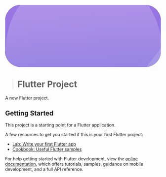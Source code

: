 <svg width="1280" height="512" fill="none" xmlns="http://www.w3.org/2000/svg" style="border-radius:50px"><g id="prefix__Cat_Animated_Background" clip-path="url(#prefix__clip0_172_58)"><path fill="#000" d="M0 0h1280v512H0z"/><path fill="url(#prefix__paint0_linear_172_58)" fill-opacity=".88" d="M0 0h1280v512H0z"/><g opacity=".5" style="animation:bubble 5s cubic-bezier(.22,1,.36,1) infinite;transform-origin:center center"><g id="prefix__Outer"><ellipse cx="254.5" cy="144" rx="355.5" ry="356" fill="#fff" fill-opacity=".23"/><path d="M596.5 144c0 189.175-153.136 342.5-342 342.5-188.863 0-342-153.325-342-342.5s153.137-342.5 342-342.5c188.864 0 342 153.325 342 342.5z" stroke="#fff" stroke-opacity=".05" stroke-width="27"/></g><ellipse id="prefix__Inner" cx="254.5" cy="144" rx="249.191" ry="249.542" fill="#fff" fill-opacity=".44"/></g><g opacity=".5" style="animation:bubble 5s cubic-bezier(.22,1,.36,1) infinite;transform-origin:center center"><g id="prefix__Outer_2"><circle cx="1011.5" cy="465.5" r="361.5" fill="#fff" fill-opacity=".23"/><circle cx="1011.5" cy="465.5" r="348" stroke="#fff" stroke-opacity=".05" stroke-width="27"/></g><circle id="prefix__Inner_2" cx="1011.5" cy="465.5" r="253.397" fill="#fff" fill-opacity=".44"/></g><g style="animation:catSpin 5s cubic-bezier(.22,1,.36,1) infinite;transform-origin:center center"><path d="M805.96 348.326V194.831c0-24.227-19.639-43.866-43.866-43.866a15.52 15.52 0 01-13.957-8.724l-25.187-41.517c-5.384-11.062-20.905-11.754-27.255-1.216l-26.129 36.176a36.868 36.868 0 01-29.887 15.281 33.763 33.763 0 01-27.369-13.994l-27.059-37.463c-6.349-10.538-21.871-9.846-27.255 1.216l-25.186 41.517a15.522 15.522 0 01-13.958 8.724c-24.224 0-43.86 19.641-43.852 43.866l.048 153.528c.013 39.915 32.373 72.265 72.288 72.265H733.662c39.929 0 72.298-32.369 72.298-72.298z" fill="#333131"/><path fill-rule="evenodd" clip-rule="evenodd" d="M572.291 115.722l-22 36.263a35.523 35.523 0 01-31.439 18.98c-13.176 0-23.856 10.683-23.852 23.859l.048 153.529c.009 28.871 23.417 52.271 52.288 52.271h186.326c28.884 0 52.298-23.415 52.298-52.298V194.831c0-13.181-10.685-23.866-23.866-23.866a35.523 35.523 0 01-31.439-18.98l-21.999-36.263-22.877 31.673a56.867 56.867 0 01-46.1 23.57 53.762 53.762 0 01-43.582-22.283l-23.806-32.96zm175.846 26.519a15.52 15.52 0 0013.957 8.724c24.227 0 43.866 19.639 43.866 43.866v153.495c0 39.929-32.369 72.298-72.298 72.298H547.336c-39.915 0-72.275-32.35-72.288-72.265L475 194.831c-.008-24.225 19.628-43.866 43.852-43.866a15.522 15.522 0 0013.958-8.724l25.186-41.517c5.384-11.062 20.906-11.754 27.255-1.216l27.059 37.463a33.763 33.763 0 0027.369 13.994 36.868 36.868 0 0029.887-15.281l26.129-36.175c6.35-10.54 21.871-9.847 27.255 1.215l25.187 41.517z" fill="#fff"/><circle cx="579.549" cy="242.953" r="23.04" fill="#fff"/><circle cx="701.837" cy="242.953" r="23.04" fill="#fff"/><path d="M699.618 322.262c-2.483 11.838-3.565 27.305-16.002 33.483-6.838 3.397-15.208 3.238-21.709-.739-5.961-3.647-10.362-9.532-12.912-15.872-.877-2.18-1.281-8.012-7.478-9.397-6.197-1.384-8.449 5.919-10.018 9.397-1.57 3.478-6.951 12.225-12.913 15.872-6.501 3.977-14.871 4.136-21.709.739-12.437-6.178-13.519-21.645-16.002-33.483" stroke="#fff" stroke-width="20" stroke-linecap="round"/></g><g style="animation:TextSpin 5s cubic-bezier(.22,1,.36,1) infinite;transform-origin:center center"><path d="M509.234 262.755l-45.349-49.9v49.9h-24.793V151.343h24.793v46.605l37.817-46.605h30.599l-43.937 53.509 52.881 57.903h-32.011z" fill="#fff"/><path d="M571.726 264.481c-10.147 0-18.777-4.027-25.891-12.083-7.009-8.055-10.513-17.679-10.513-28.872 0-11.194 3.504-20.818 10.513-28.873 7.114-8.055 15.744-12.083 25.891-12.083 8.997 0 16.111 3.191 21.341 9.572v-7.846h23.695v78.459h-23.695v-7.846c-5.23 6.381-12.344 9.572-21.341 9.572zm-7.689-26.99c3.348 3.662 7.689 5.492 13.025 5.492 5.335 0 9.624-1.83 12.867-5.492 3.347-3.661 5.021-8.316 5.021-13.965 0-5.649-1.674-10.305-5.021-13.966-3.243-3.662-7.532-5.492-12.867-5.492-5.336 0-9.677 1.83-13.025 5.492-3.243 3.661-4.864 8.317-4.864 13.966 0 5.649 1.621 10.304 4.864 13.965zM676.278 263.696c-9.206 0-16.791-2.51-22.753-7.532-5.859-5.126-8.788-12.501-8.788-22.125v-29.187h-15.692v-20.556h15.692v-21.811h23.695v21.811H690.4v20.556h-21.968v24.323c0 4.707 1.046 8.107 3.138 10.199 2.092 2.092 5.492 3.139 10.2 3.139 3.557 0 6.433-.471 8.63-1.413v21.027c-3.452 1.046-8.159 1.569-14.122 1.569zM778.655 239.374v23.381h-76.889v-8.003c0-3.034.314-5.963.941-8.787.628-2.929 1.36-5.44 2.197-7.532.837-2.197 2.145-4.446 3.923-6.748 1.778-2.301 3.295-4.184 4.551-5.649 1.255-1.464 3.138-3.19 5.649-5.178 2.51-2.092 4.446-3.609 5.806-4.551 1.36-1.046 3.504-2.563 6.433-4.55a1029.76 1029.76 0 006.12-4.394c11.194-7.95 16.79-15.064 16.79-21.341 0-3.87-1.15-7.009-3.452-9.415-2.197-2.51-5.44-3.766-9.729-3.766-4.498 0-8.16 1.36-10.984 4.08-2.72 2.72-4.08 6.015-4.08 9.886h-23.694c0-10.88 3.713-19.824 11.141-26.833 7.532-7.009 16.999-10.514 28.402-10.514 10.042 0 18.568 3.086 25.577 9.259 7.009 6.067 10.514 14.593 10.514 25.577 0 6.381-1.099 12.083-3.295 17.104-2.197 5.022-4.76 9.049-7.689 12.083-2.93 3.034-6.905 6.433-11.926 10.199-.209.105-2.302 1.465-6.277 4.08-3.871 2.511-6.852 4.656-8.944 6.434-2.092 1.778-3.609 3.504-4.551 5.178h43.466zM810.376 262.755v-88.031h-24.165l16.947-23.381h30.913v111.412h-23.695zM458.778 363.248c-5.492 0-10.121-1.988-13.887-5.963-3.766-3.976-5.649-8.788-5.649-14.437 0-5.649 1.883-10.461 5.649-14.436 3.766-3.975 8.395-5.963 13.887-5.963 2.981 0 5.78.68 8.395 2.04 2.668 1.36 4.708 3.138 6.12 5.335v-26.205h5.492v58.844h-5.492v-6.591c-1.412 2.197-3.452 3.976-6.12 5.336-2.615 1.36-5.414 2.04-8.395 2.04zm-9.886-9.494c2.72 2.929 6.198 4.394 10.435 4.394s7.689-1.465 10.357-4.394c2.72-2.981 4.08-6.617 4.08-10.906 0-4.289-1.36-7.898-4.08-10.827-2.668-2.981-6.12-4.472-10.357-4.472-4.237 0-7.715 1.491-10.435 4.472-2.668 2.929-4.001 6.538-4.001 10.827s1.333 7.925 4.001 10.906zM508.504 363.248c-5.492 0-10.121-1.988-13.887-5.963-3.766-3.976-5.649-8.788-5.649-14.437 0-5.649 1.883-10.461 5.649-14.436 3.766-3.975 8.395-5.963 13.887-5.963 2.982 0 5.78.68 8.395 2.04 2.668 1.36 4.708 3.138 6.12 5.335v-6.59h5.492v39.229h-5.492v-6.591c-1.412 2.197-3.452 3.976-6.12 5.336-2.615 1.36-5.413 2.04-8.395 2.04zm-9.886-9.494c2.72 2.929 6.199 4.394 10.435 4.394 4.237 0 7.689-1.465 10.357-4.394 2.72-2.981 4.08-6.617 4.08-10.906 0-4.289-1.36-7.898-4.08-10.827-2.668-2.981-6.12-4.472-10.357-4.472-4.236 0-7.715 1.491-10.435 4.472-2.667 2.929-4.001 6.538-4.001 10.827s1.334 7.925 4.001 10.906zM556.034 362.855c-3.296 0-5.989-.941-8.082-2.824-2.039-1.936-3.059-4.76-3.059-8.474v-23.145h-8.396v-5.178h8.396v-10.906h5.492v10.906h11.455v5.178h-11.455v22.674c0 2.407.523 4.133 1.569 5.179 1.098.994 2.746 1.49 4.943 1.49 1.987 0 3.635-.287 4.943-.863v4.943c-1.726.68-3.662 1.02-5.806 1.02zM599.122 362.463l-22.831-20.007v20.007h-5.492v-58.844h5.492v35.071l18.438-15.456h7.767l-20.635 17.261 25.107 21.968h-7.846zM626.346 363.248c-5.492 0-10.122-1.988-13.888-5.963-3.766-3.976-5.649-8.788-5.649-14.437 0-5.649 1.883-10.461 5.649-14.436 3.766-3.975 8.396-5.963 13.888-5.963 2.981 0 5.779.68 8.395 2.04 2.667 1.36 4.707 3.138 6.12 5.335v-6.59h5.492v39.229h-5.492v-6.591c-1.413 2.197-3.453 3.976-6.12 5.336-2.616 1.36-5.414 2.04-8.395 2.04zm-9.886-9.494c2.72 2.929 6.198 4.394 10.435 4.394s7.689-1.465 10.356-4.394c2.72-2.981 4.08-6.617 4.08-10.906 0-4.289-1.36-7.898-4.08-10.827-2.667-2.981-6.119-4.472-10.356-4.472s-7.715 1.491-10.435 4.472c-2.668 2.929-4.002 6.538-4.002 10.827s1.334 7.925 4.002 10.906zM673.875 362.855c-3.295 0-5.989-.941-8.081-2.824-2.04-1.936-3.06-4.76-3.06-8.474v-23.145h-8.395v-5.178h8.395v-10.906h5.492v10.906h11.455v5.178h-11.455v22.674c0 2.407.523 4.133 1.569 5.179 1.099.994 2.746 1.49 4.943 1.49 1.988 0 3.635-.287 4.943-.863v4.943c-1.726.68-3.661 1.02-5.806 1.02zM695.074 361.522c-.994 1.046-2.197 1.569-3.609 1.569-1.413 0-2.642-.523-3.688-1.569-.994-1.047-1.491-2.276-1.491-3.688 0-1.412.497-2.641 1.491-3.688 1.046-1.046 2.275-1.569 3.688-1.569 1.412 0 2.615.523 3.609 1.569 1.046 1.047 1.569 2.276 1.569 3.688 0 1.412-.523 2.641-1.569 3.688zM723.117 363.248c-5.492 0-10.122-1.988-13.888-5.963-3.766-3.976-5.649-8.788-5.649-14.437 0-5.649 1.883-10.461 5.649-14.436 3.766-3.975 8.396-5.963 13.888-5.963 2.981 0 5.779.68 8.395 2.04 2.667 1.36 4.707 3.138 6.12 5.335v-26.205h5.492v58.844h-5.492v-6.591c-1.413 2.197-3.453 3.976-6.12 5.336-2.616 1.36-5.414 2.04-8.395 2.04zm-9.886-9.494c2.72 2.929 6.198 4.394 10.435 4.394s7.689-1.465 10.356-4.394c2.72-2.981 4.08-6.617 4.08-10.906 0-4.289-1.36-7.898-4.08-10.827-2.667-2.981-6.119-4.472-10.356-4.472s-7.715 1.491-10.435 4.472c-2.668 2.929-4.002 6.538-4.002 10.827s1.334 7.925 4.002 10.906zM773.549 363.248c-6.015 0-10.88-1.936-14.593-5.806-3.714-3.923-5.571-8.788-5.571-14.594 0-5.753 1.909-10.592 5.728-14.515 3.818-3.922 8.682-5.884 14.593-5.884 5.283 0 9.677 1.778 13.181 5.335 3.505 3.557 5.257 8.395 5.257 14.515v1.491h-33.11c0 4.08 1.36 7.506 4.08 10.278 2.72 2.72 6.198 4.08 10.435 4.08 3.138 0 5.701-.602 7.689-1.805 2.04-1.255 3.792-3.112 5.257-5.57l4.472 2.903c-3.714 6.381-9.52 9.572-17.418 9.572zm-14.044-24.323h26.911c-.523-3.504-1.961-6.276-4.315-8.316-2.354-2.04-5.23-3.06-8.63-3.06-3.4 0-6.434 1.046-9.102 3.138-2.615 2.04-4.236 4.786-4.864 8.238zM814.047 362.463l-18.359-39.229h6.12l14.358 31.148 14.358-31.148h6.198l-18.359 39.229h-4.316z" fill="#fff"/><path fill-rule="evenodd" clip-rule="evenodd" d="M506.34 269.293l-35.918-39.522v39.522h-37.869V144.805h37.869v34.709l28.165-34.709h47.542l-49.119 59.82 35.733 39.126c-2.644-6.201-3.961-12.965-3.961-20.225 0-12.688 4.022-23.859 12.12-33.165l.016-.018.015-.018c8.272-9.367 18.648-14.293 30.793-14.293 5.394 0 10.36.986 14.802 2.985v-1.259h51.67v-21.811h36.771v21.811h21.546c1.64-8.7 5.75-16.288 12.374-22.539l.017-.016.017-.015c8.877-8.261 19.995-12.266 32.856-12.266 11.494 0 21.586 3.578 29.879 10.873 4.93 4.275 8.369 9.493 10.422 15.487l17.741-24.477h40.787v124.488h-36.771v-88.03h-19.511c.055.997.082 2.008.082 3.033 0 7.137-1.23 13.753-3.843 19.725-2.42 5.531-5.372 10.272-8.976 14.003-3.256 3.373-7.527 7.005-12.706 10.889l-.472.354-.3.15-.151.096c-.261.166-.646.414-1.163.75-.926.602-2.234 1.459-3.929 2.573h32.325v36.457h-89.966v-1.797l-2.931.889c-4.337 1.314-9.775 1.85-16.019 1.85-10.455 0-19.617-2.882-26.965-9.069l-.047-.04-.047-.041c-7.604-6.653-11.02-16.019-11.02-27.046v-22.648h-14.899v57.902h-36.771v-1.259c-4.442 1.999-9.408 2.985-14.802 2.985-6.463 0-12.424-1.394-17.834-4.111l2.178 2.385h-49.73zm-17.977-64.44l43.937-53.509h-30.599l-37.817 46.604v-46.604h-24.793v111.411h24.793v-49.9l45.349 49.9h32.011l-52.881-57.902zm98.165 55.804c2.434-1.484 4.614-3.4 6.538-5.748v7.846h23.695v-78.459h-23.695v7.846c-1.924-2.348-4.104-4.264-6.538-5.748-4.182-2.549-9.116-3.824-14.802-3.824-10.148 0-18.778 4.028-25.892 12.083-7.009 8.055-10.513 17.679-10.513 28.873 0 11.193 3.504 20.817 10.513 28.873 7.114 8.055 15.744 12.082 25.892 12.082 5.686 0 10.62-1.274 14.802-3.824zm58.208-55.804v29.186c0 9.624 2.93 17 8.788 22.126 5.963 5.021 13.547 7.532 22.753 7.532 5.963 0 10.67-.523 14.122-1.57V241.1c-1.748.75-3.928 1.201-6.538 1.354a35.96 35.96 0 01-2.092.059c-4.708 0-8.107-1.046-10.2-3.139-2.092-2.092-3.138-5.492-3.138-10.199v-24.322h21.968v-20.557h-21.968v-21.811h-23.695v21.811h-15.691v20.557h15.691zm30.233 6.538v17.784c0 3.962.914 5.266 1.224 5.576.309.31 1.614 1.224 5.576 1.224 3.064 0 4.969-.419 6.055-.884l9.114-3.906v10.744c.542-2.123 1.163-4.089 1.876-5.876 1.111-2.9 2.769-5.688 4.839-8.365 1.815-2.35 3.406-4.328 4.76-5.907 1.634-1.907 3.863-3.914 6.49-5.998 2.447-2.037 4.494-3.654 6.071-4.756 1.508-1.153 3.719-2.711 6.555-4.636 2.895-2.068 4.893-3.503 6.011-4.316l.029-.021.03-.021c5.321-3.78 8.974-7.13 11.24-10.011 2.281-2.898 2.798-4.853 2.798-6 0-2.48-.689-3.903-1.639-4.895l-.1-.105-.095-.109c-.621-.71-1.829-1.533-4.809-1.533-3.044 0-4.983.86-6.405 2.209-1.454 1.473-2.121 3.091-2.121 5.218v6.538h-35.53v18.046h-21.969zm55.041-34.47c2.825-2.72 6.486-4.08 10.984-4.08 4.289 0 7.532 1.256 9.729 3.766 2.302 2.406 3.452 5.545 3.452 9.415 0 6.277-5.596 13.391-16.79 21.341-1.151.837-3.19 2.302-6.12 4.394-2.929 1.988-5.073 3.504-6.433 4.551-1.36.941-3.295 2.458-5.806 4.55-2.511 1.988-4.394 3.714-5.649 5.178-1.256 1.465-2.772 3.348-4.551 5.649-1.778 2.302-3.086 4.551-3.923 6.748-.837 2.092-1.569 4.603-2.197 7.532a40.432 40.432 0 00-.941 8.787v8.003h76.89v-23.381h-43.467c.942-1.673 2.459-3.399 4.551-5.178a47.725 47.725 0 011.681-1.36c1.911-1.481 4.332-3.172 7.263-5.074 3.976-2.615 6.068-3.975 6.277-4.079 5.021-3.766 8.997-7.166 11.926-10.2 2.929-3.034 5.492-7.061 7.689-12.083 2.197-5.021 3.295-10.722 3.295-17.104a48.48 48.48 0 00-.093-3.033 41.142 41.142 0 00-.641-5.16c-1.363-7.126-4.623-12.92-9.78-17.384-7.009-6.172-15.534-9.258-25.577-9.258-11.403 0-20.87 3.504-28.402 10.513-5.883 5.551-9.436 12.316-10.659 20.295a43.01 43.01 0 00-.482 6.538h23.694c0-3.871 1.36-7.166 4.08-9.886zm80.365-2.197v88.031h23.695V151.344h-30.913l-16.947 23.38h24.165zm-225.307 58.394l.035-.038c2.092-2.289 3.308-5.295 3.308-9.554s-1.216-7.266-3.308-9.554l-.035-.038-.034-.039c-1.881-2.123-4.319-3.289-7.973-3.289-3.634 0-6.162 1.156-8.164 3.328-2.001 2.278-3.187 5.301-3.187 9.592 0 4.29 1.186 7.314 3.187 9.592 2.002 2.171 4.53 3.327 8.164 3.327 3.654 0 6.092-1.165 7.973-3.289l.034-.038zm-21.031 4.373c-3.243-3.661-4.865-8.316-4.865-13.965 0-5.649 1.622-10.305 4.865-13.966 3.347-3.661 7.689-5.492 13.024-5.492 5.335 0 9.624 1.831 12.867 5.492 3.348 3.661 5.021 8.317 5.021 13.966 0 5.649-1.673 10.304-5.021 13.965-3.243 3.662-7.532 5.493-12.867 5.493-5.335 0-9.677-1.831-13.024-5.493zM448.891 353.754a15.817 15.817 0 01-.125-.141c-2.584-2.955-3.876-6.543-3.876-10.765 0-4.241 1.304-7.817 3.913-10.729l.088-.098c2.602-2.851 5.897-4.339 9.886-4.464.182-.005.365-.008.549-.008 2.087 0 3.984.362 5.691 1.085l.034.015a12.513 12.513 0 012.144 1.175c.894.61 1.723 1.342 2.488 2.197l.071.078a14.967 14.967 0 012.492 3.662c.985 2.055 1.49 4.35 1.516 6.885l.001.202-.001.203c-.026 2.535-.531 4.84-1.516 6.914a15.402 15.402 0 01-2.448 3.662l-.115.127a13.631 13.631 0 01-2.429 2.119 12.65 12.65 0 01-2.195 1.191l-.034.014c-1.709.713-3.608 1.07-5.699 1.07-.184 0-.367-.003-.549-.008-3.989-.122-7.284-1.584-9.886-4.386zm17.863 7.665a17.872 17.872 0 01-7.428 1.821c-.182.005-.365.008-.549.008-5.447 0-10.045-1.955-13.794-5.865l-.068-.071-.025-.027c-3.766-3.975-5.649-8.787-5.649-14.437 0-5.649 1.883-10.461 5.649-14.436a.332.332 0 00.018-.019l.003-.003c3.762-3.961 8.384-5.941 13.866-5.941.184 0 .367.003.549.008a17.872 17.872 0 017.846 2.032c2.069 1.055 3.76 2.361 5.074 3.919.195.232.382.469.561.712l.047.064c.152.209.298.423.438.64v-26.205h5.492v58.844h-5.492v-6.59c-.157.244-.322.483-.495.717l-.002.003c-.175.238-.358.469-.549.696-1.314 1.558-3.005 2.864-5.074 3.919-.139.072-.278.142-.418.211zm0-44.202a24.6 24.6 0 00-7.977-1.306c-7.281 0-13.629 2.721-18.634 8.004-4.956 5.232-7.44 11.67-7.44 18.933 0 7.264 2.484 13.702 7.44 18.934 5.005 5.283 11.353 8.004 18.634 8.004a24.6 24.6 0 007.977-1.306v.521h18.568v-13.624c1.165 2.293 2.681 4.434 4.548 6.405 5.005 5.283 11.352 8.004 18.633 8.004 2.756 0 5.425-.436 7.977-1.306v.521h18.569V334.95h3.305v16.607c0 4.907 1.377 9.687 5.098 13.217l.062.059.064.058c3.494 3.144 7.837 4.503 12.455 4.503 2.838 0 5.604-.452 8.202-1.475l.025-.01v1.092h18.568v-12.122l13.834 12.122h23.174c2.071.522 4.245.785 6.509.785 2.755 0 5.424-.436 7.977-1.306v.521h18.568V334.95h3.305v16.607c0 4.907 1.377 9.687 5.098 13.217l.062.059.064.058c3.494 3.144 7.838 4.503 12.455 4.503 2.839 0 5.604-.452 8.203-1.475l2.123-.837a11.483 11.483 0 007.264 2.547c3.219 0 6.1-1.268 8.291-3.543 1.655-1.676 2.777-3.728 3.217-6.03.475.589.978 1.164 1.51 1.726 5.005 5.283 11.352 8.004 18.634 8.004 2.755 0 5.424-.436 7.976-1.306v.521h18.569v-13.548a26.566 26.566 0 004.546 6.484l.015.016.015.015c5.102 5.318 11.753 7.818 19.311 7.818 10.028 0 18.088-4.263 23.069-12.822l3.132-5.382-1.932-1.254h.864v-5.272l11.207 23.945h5.816l.461.999.46-.999h5.896L847 316.696h-20.663l-10.172 22.067-10.172-22.067h-20.585l1.231 2.629c-3.825-2.284-8.188-3.414-12.934-3.414-7.519 0-14.125 2.567-19.278 7.862-1.977 2.031-3.565 4.259-4.766 6.657v-33.349h-18.569v20.136a24.594 24.594 0 00-7.976-1.306c-7.282 0-13.629 2.721-18.634 8.004-4.956 5.232-7.441 11.67-7.441 18.933 0 1.664.131 3.284.391 4.856-1.761-1.083-3.787-1.665-5.968-1.665-1.894 0-3.662.438-5.245 1.243v-.409l-9.172 4.035c-.219.096-.889.307-2.283.309V334.95h11.455v-18.254h-11.455V305.79h-18.569v10.906h-21.873v.521a24.604 24.604 0 00-7.977-1.306c-2.264 0-4.438.263-6.509.785H592.35l-9.522 7.981v-27.596H564.26v19.615h-7.338V305.79h-18.568v10.906H516.48v.521a24.596 24.596 0 00-7.977-1.306c-7.281 0-13.628 2.721-18.633 8.004-1.867 1.971-3.383 4.112-4.548 6.405v-33.239h-18.568v20.136zm61.756 45.246v-39.229h-5.492v6.59a13.905 13.905 0 00-1.046-1.416c-1.314-1.558-3.005-2.864-5.073-3.919a17.868 17.868 0 00-7.846-2.032 20.115 20.115 0 00-.55-.008c-5.482 0-10.104 1.98-13.866 5.941l-.003.003a.332.332 0 01-.018.019c-3.766 3.975-5.649 8.787-5.649 14.436 0 5.65 1.883 10.462 5.649 14.437l.026.027.068.071c3.749 3.91 8.347 5.865 13.793 5.865.184 0 .367-.003.55-.008a17.868 17.868 0 007.846-2.032c2.068-1.055 3.759-2.361 5.073-3.919a13.523 13.523 0 001.046-1.416v6.59h5.492zm-6.538-12.498c.985-2.074 1.491-4.379 1.516-6.914l.001-.203-.001-.202c-.025-2.535-.531-4.83-1.516-6.885a14.963 14.963 0 00-2.491-3.662l-.072-.078a13.697 13.697 0 00-2.488-2.197 12.56 12.56 0 00-2.143-1.175l-.035-.015c-1.706-.723-3.603-1.085-5.69-1.085a20 20 0 00-.55.008c-3.989.125-7.284 1.613-9.885 4.464l-.089.098c-2.608 2.912-3.913 6.488-3.913 10.729 0 4.222 1.292 7.81 3.876 10.765l.126.141c2.601 2.802 5.896 4.264 9.885 4.386a20 20 0 00.55.008c2.09 0 3.99-.357 5.698-1.07l.035-.014a12.7 12.7 0 002.194-1.191 13.596 13.596 0 002.429-2.119l.115-.127a15.342 15.342 0 002.448-3.662zm-18.522-.616c1.394 1.481 3.086 2.261 5.603 2.261 2.54 0 4.187-.792 5.522-2.258l.004-.004c1.548-1.697 2.372-3.729 2.372-6.5 0-2.77-.823-4.751-2.333-6.378l-.041-.044-.04-.045c-1.347-1.505-2.984-2.294-5.484-2.294s-4.189.79-5.601 2.337c-1.477 1.621-2.298 3.618-2.298 6.424 0 2.782.808 4.818 2.296 6.501zm33.047-26.115v5.178h8.395v23.145c0 3.714 1.02 6.539 3.06 8.474l.124.111c.069.06.139.119.209.177 2.043 1.691 4.625 2.536 7.748 2.536.291 0 .579-.006.863-.018 1.804-.08 3.451-.414 4.943-1.001v-4.943a9.21 9.21 0 01-1.73.551c-.948.208-2.019.312-3.213.312a12.655 12.655 0 01-1.595-.1c-1.418-.191-2.534-.654-3.348-1.391a3.84 3.84 0 01-.304-.342c-.781-.985-1.2-2.44-1.258-4.366a14.43 14.43 0 01-.007-.47v-22.675h11.455v-5.178h-11.455v-10.906h-5.492v10.906h-8.395zm20.425 11.716h7.338v13.734l-5.054 2.224c-.219.096-.889.307-2.283.309l-.001-.13V334.95zm19.368-31.331h-5.492v58.844h5.492v-20.007l22.831 20.007h7.846l-25.106-21.968 20.634-17.261h-7.767L576.29 338.69v-35.071zm15.627 36.987l10.566-8.838c-1.474 3.407-2.213 7.121-2.213 11.08 0 1.896.17 3.735.508 5.511l-8.861-7.753zm54.435 21.857v-39.229h-5.492v6.59c-.14-.217-.286-.431-.438-.64l-.047-.064a14.14 14.14 0 00-.561-.712c-1.314-1.558-3.005-2.864-5.074-3.919a17.876 17.876 0 00-7.846-2.032 19.984 19.984 0 00-.549-.008c-5.482 0-10.104 1.98-13.866 5.941l-.004.003a.154.154 0 01-.017.019c-3.766 3.975-5.649 8.787-5.649 14.436 0 5.65 1.883 10.462 5.649 14.437l.025.027.068.071c3.749 3.91 8.347 5.865 13.794 5.865.184 0 .367-.003.549-.008a17.876 17.876 0 007.846-2.032c2.069-1.055 3.76-2.361 5.074-3.919.191-.227.374-.458.549-.696l.002-.003c.173-.234.338-.473.495-.717v6.59h5.492zm-6.538-12.498c.985-2.074 1.49-4.379 1.515-6.914l.001-.203-.001-.202c-.025-2.535-.53-4.83-1.515-6.885a14.995 14.995 0 00-2.492-3.662l-.071-.078a13.73 13.73 0 00-2.488-2.197 12.572 12.572 0 00-2.179-1.19c-1.706-.723-3.603-1.085-5.69-1.085-.184 0-.368.003-.549.008-3.989.125-7.284 1.613-9.886 4.464l-.088.098c-2.609 2.912-3.913 6.488-3.913 10.729 0 4.222 1.292 7.81 3.876 10.765l.125.141c2.602 2.802 5.897 4.264 9.886 4.386.181.005.365.008.549.008 2.091 0 3.99-.357 5.699-1.07l.034-.014a12.711 12.711 0 002.195-1.191 13.631 13.631 0 002.429-2.119l.115-.127a15.402 15.402 0 002.448-3.662zm-18.523-.616c1.394 1.481 3.087 2.261 5.603 2.261 2.54 0 4.188-.792 5.523-2.258l.003-.004c1.548-1.697 2.372-3.729 2.372-6.5 0-2.77-.822-4.751-2.333-6.378l-.041-.044-.04-.045c-1.347-1.505-2.983-2.294-5.484-2.294-2.5 0-4.189.79-5.601 2.337m-.002 12.925c-1.488-1.683-2.295-3.719-2.295-6.501 0-2.806.821-4.803 2.297-6.424m33.045-13.19v5.178h8.395v23.145c0 3.714 1.02 6.539 3.06 8.474a14.03 14.03 0 00.334.288c2.042 1.691 4.625 2.536 7.747 2.536.292 0 .58-.006.863-.018 1.804-.08 3.452-.414 4.943-1.001v-4.943a9.187 9.187 0 01-1.73.551c-.948.208-2.019.312-3.213.312a12.676 12.676 0 01-1.595-.1c-1.417-.191-2.533-.654-3.348-1.391a3.84 3.84 0 01-.304-.342c-.781-.985-1.2-2.44-1.258-4.366-.004-.153-.007-.31-.007-.47v-22.675h11.455v-5.178h-11.455v-10.906h-5.492v10.906h-8.395zm40.735 30.913c-.994-1.047-2.197-1.57-3.609-1.57s-2.642.523-3.688 1.57c-.994 1.046-1.49 2.275-1.49 3.687s.496 2.642 1.49 3.688c1.046 1.046 2.276 1.569 3.688 1.569 1.412 0 2.615-.523 3.609-1.569 1.046-1.046 1.569-2.276 1.569-3.688 0-1.412-.523-2.641-1.569-3.687zm48.05 8.316v-58.844h-5.492v26.205c-.14-.217-.286-.431-.438-.64l-.047-.064a14.14 14.14 0 00-.561-.712c-1.314-1.558-3.005-2.864-5.074-3.919a17.868 17.868 0 00-7.846-2.032 19.984 19.984 0 00-.549-.008c-5.482 0-10.104 1.98-13.866 5.941l-.004.003a.154.154 0 01-.017.019c-3.766 3.975-5.649 8.787-5.649 14.436 0 5.65 1.883 10.462 5.649 14.437l.025.027.068.071c3.749 3.91 8.347 5.865 13.794 5.865.184 0 .367-.003.549-.008a17.868 17.868 0 007.846-2.032c2.069-1.055 3.76-2.361 5.074-3.919a13.523 13.523 0 001.046-1.416v6.59h5.492zm-6.538-12.498c.985-2.074 1.49-4.379 1.515-6.914l.001-.203-.001-.202c-.025-2.535-.53-4.83-1.515-6.885a14.995 14.995 0 00-2.492-3.662l-.071-.078a13.73 13.73 0 00-2.488-2.197 12.501 12.501 0 00-2.144-1.175l-.035-.015c-1.706-.723-3.603-1.085-5.69-1.085-.184 0-.368.003-.549.008-3.989.125-7.285 1.613-9.886 4.464l-.088.098c-2.609 2.912-3.913 6.488-3.913 10.729 0 4.222 1.292 7.81 3.876 10.765l.125.141c2.601 2.802 5.897 4.264 9.886 4.386.181.005.365.008.549.008 2.091 0 3.99-.357 5.699-1.07l.034-.014a12.639 12.639 0 002.195-1.191 13.631 13.631 0 002.429-2.119l.115-.127a15.402 15.402 0 002.448-3.662zm-18.523-.616c1.394 1.481 3.087 2.261 5.603 2.261 2.54 0 4.187-.792 5.523-2.258l.003-.004c1.548-1.697 2.372-3.729 2.372-6.5 0-2.77-.822-4.751-2.333-6.378l-.041-.044-.04-.045c-1.347-1.505-2.983-2.294-5.484-2.294-2.5 0-4.189.79-5.601 2.337m-.002 12.925c-1.488-1.683-2.295-3.719-2.295-6.501 0-2.806.821-4.803 2.297-6.424m95.983 26.039h4.315l18.359-39.229h-6.198l-14.358 31.148-14.358-31.148h-6.12l18.36 39.229zm-36.214-11.702a6.7 6.7 0 00.616-.433h-9.653c1.202.82 2.705 1.282 4.752 1.282 2.328 0 3.611-.447 4.285-.849zm14.31-6.971v-1.491c0-1.468-.101-2.862-.303-4.183-.044-.292-.094-.58-.148-.864-.726-3.797-2.328-6.953-4.806-9.468a19.172 19.172 0 00-1.297-1.201c-3.272-2.756-7.233-4.134-11.884-4.134l-.235.001c-4.818.043-8.934 1.401-12.348 4.075l-.011.009a19.918 19.918 0 00-1.999 1.8c-2.509 2.577-4.194 5.55-5.054 8.918-.055.217-.107.435-.156.655a22.892 22.892 0 00-.518 4.941 24.605 24.605 0 00.133 2.616c.483 4.666 2.296 8.659 5.438 11.978a24 24 0 00.354.359l.036.036c3.662 3.607 8.396 5.411 14.203 5.411 3.998 0 7.459-.817 10.384-2.452l.034-.019a17.243 17.243 0 002.847-2.002 18.962 18.962 0 002.94-3.23c.426-.589.831-1.212 1.213-1.869l-4.472-2.903-.134.222a19.96 19.96 0 01-.749 1.137c-1.27 1.795-2.729 3.199-4.374 4.211-1.987 1.203-4.55 1.805-7.689 1.805-4.236 0-7.715-1.36-10.435-4.08-.096-.098-.19-.196-.282-.295l-.025-.027a14.023 14.023 0 01-2.353-3.418c-.722-1.489-1.169-3.11-1.34-4.864a17.288 17.288 0 01-.08-1.674h33.11zm-5.727-4.864a17.39 17.39 0 00-.334-1.674c-.47-1.859-1.237-3.481-2.301-4.865a12.136 12.136 0 00-1.681-1.778c-2.299-1.993-5.097-3.012-8.395-3.058l-.235-.002c-3.4 0-6.434 1.046-9.101 3.138a13.309 13.309 0 00-1.809 1.7c-1.217 1.386-2.103 3.008-2.657 4.865a15.495 15.495 0 00-.399 1.674h26.912zm-332.693 10.423c1.394 1.481 3.087 2.261 5.603 2.261 2.541 0 4.188-.792 5.523-2.258l.004-.004c1.547-1.697 2.371-3.729 2.371-6.5 0-2.77-.822-4.751-2.332-6.378l-.041-.044-.041-.045c-1.347-1.505-2.983-2.294-5.484-2.294-2.5 0-4.188.79-5.601 2.337m-.002 12.925c-1.488-1.683-2.295-3.719-2.295-6.501 0-2.806.821-4.803 2.297-6.424" fill="#000" fill-opacity=".5"/></g></g><defs><filter id="prefix__filter0_f_172_58" x="434.889" y="51.609" width="411.307" height="409.039" filterUnits="userSpaceOnUse" color-interpolation-filters="sRGB"><feFlood flood-opacity="0" result="BackgroundImageFix"/><feBlend in="SourceGraphic" in2="BackgroundImageFix" result="shape"/><feGaussianBlur stdDeviation="20" result="effect1_foregroundBlur_172_58"/></filter><filter id="prefix__filter1_di_172_58" x="426" y="43" width="428.961" height="426.624" filterUnits="userSpaceOnUse" color-interpolation-filters="sRGB"><feFlood flood-opacity="0" result="BackgroundImageFix"/><feColorMatrix in="SourceAlpha" values="0 0 0 0 0 0 0 0 0 0 0 0 0 0 0 0 0 0 127 0" result="hardAlpha"/><feOffset/><feGaussianBlur stdDeviation="24.5"/><feComposite in2="hardAlpha" operator="out"/><feColorMatrix values="0 0 0 0 1 0 0 0 0 1 0 0 0 0 1 0 0 0 0.25 0"/><feBlend in2="BackgroundImageFix" result="effect1_dropShadow_172_58"/><feBlend in="SourceGraphic" in2="effect1_dropShadow_172_58" result="shape"/><feColorMatrix in="SourceAlpha" values="0 0 0 0 0 0 0 0 0 0 0 0 0 0 0 0 0 0 127 0" result="hardAlpha"/><feOffset/><feGaussianBlur stdDeviation="62.5"/><feComposite in2="hardAlpha" operator="arithmetic" k2="-1" k3="1"/><feColorMatrix values="0 0 0 0 0 0 0 0 0 0 0 0 0 0 0 0 0 0 0.45 0"/><feBlend in2="shape" result="effect2_innerShadow_172_58"/></filter><filter id="prefix__filter2_d_172_58" x="426" y="43" width="428.961" height="426.624" filterUnits="userSpaceOnUse" color-interpolation-filters="sRGB"><feFlood flood-opacity="0" result="BackgroundImageFix"/><feColorMatrix in="SourceAlpha" values="0 0 0 0 0 0 0 0 0 0 0 0 0 0 0 0 0 0 127 0" result="hardAlpha"/><feOffset/><feGaussianBlur stdDeviation="24.5"/><feComposite in2="hardAlpha" operator="out"/><feColorMatrix values="0 0 0 0 1 0 0 0 0 1 0 0 0 0 1 0 0 0 0.25 0"/><feBlend in2="BackgroundImageFix" result="effect1_dropShadow_172_58"/><feBlend in="SourceGraphic" in2="effect1_dropShadow_172_58" result="shape"/></filter><linearGradient id="prefix__paint0_linear_172_58" x1="640" y1="0" x2="676.171" y2="628.66" gradientUnits="userSpaceOnUse"><stop stop-color="#A073FF"/><stop offset="1" stop-color="#272EDF"/></linearGradient><clipPath id="prefix__clip0_172_58"><path fill="#fff" d="M0 0h1280v512H0z"/></clipPath></defs><style>@keyframes bubble{0%,to{transform:scale(1)}50%{transform:scale(1.25)}}@keyframes catSpin{0%{transform:rotate(45deg) translateY(-150%);-webkit-transform:rotate(45deg) translateY(-150%);opacity:0}20%{transform:rotate(0);-webkit-transform:rotate(0);opacity:1}30%{transform:rotate(0);-webkit-transform:rotate(0)}40%{opacity:1}to{transform:translateY(150%) rotate(-45deg);-webkit-transform:translateY(150%) rotate(-45deg);opacity:0}}@keyframes TextSpin{0%,40%{transform:translateY(10%) rotate(0);-webkit-transform:translateY(10%) rotate(0);opacity:0}50%{transform:rotateX(45deg);-webkit-transform:rotateX(45deg);opacity:1}70%{transform:rotate(0);-webkit-transform:rotate(0);opacity:1}to{transform:translateY(10%);-webkit-transform:translateY(10%);opacity:0}}</style></svg>




> # Flutter Project

A new Flutter project.

## Getting Started

This project is a starting point for a Flutter application.

A few resources to get you started if this is your first Flutter project:

- [Lab: Write your first Flutter app](https://docs.flutter.dev/get-started/codelab)
- [Cookbook: Useful Flutter samples](https://docs.flutter.dev/cookbook)

For help getting started with Flutter development, view the
[online documentation](https://docs.flutter.dev/), which offers tutorials,
samples, guidance on mobile development, and a full API reference.
